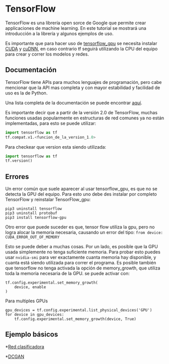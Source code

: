 # TensorFlow
TensorFlow es una librería open sorce de Google que permite crear applicaciones de machine learning. En este tutorial se mostrará una introducción a la librería y algunos ejemplos de uso.

Es importante que para hacer uso de [tensorflow_gpu](https://www.tensorflow.org/install/gpu) se necesita instalar [CUDA](https://developer.nvidia.com/cuda-toolkit-archive) y [cuDNN](https://developer.nvidia.com/cudnn), en caso contrario tf seguirá utilizando la CPU del equipo para crear y correr los modelos y redes.

## Documentación
TensorFlow tiene APIs para muchos lenguajes de programación, pero cabe mencionar que la API mas completa y con mayor estabilidad y facilidad de uso es la de Python. 


Una lista completa de la documentación se puede encontrar [aquí](https://www.tensorflow.org/api_docs/python/).

Es importante decir que a partir de la versión 2.0 de TensorFlow, muchas funciones usadas popularmente en estructuras de red comunes ya no están implementadas, para esto se puede utilizar:

```python
import tensorflow as tf
tf.compat.v1.<funcion_de_la_version_1.0>
```
Para checkear que version esta siendo utilizada:
```python
import tensorflow as tf
tf.version()
```
## Errores
Un error común que suele aparecer al usar tensorflow_gpu, es que no se detecta la GPU del equipo.
Para esto uno debe des instalar por completo TensorFlow y reinstalar TensorFlow_gpu:
```
pip3 uninstall tensorflow
pip3 uninstall protobuf
pip3 install tensorflow-gpu
```
Otro error que puede suceder es que, tensor flow utiliza la gpu, pero no logra alocar la memoria necesaria, causando un error del tipo:
`from device: CUDA_ERROR_OUT_OF_MEMORY`

Esto se puede deber a muchas cosas. Por un lado, es posible que la GPU usada simplemente no tenga suficiente memoria. Para probar esto puedes usar `nvidia-smi` para ver exactamente cuanta memoria hay disponible, y cuanta está siendo utilizada para correr el programa. 
Es posible también que tensorflow no tenga activada la opción de memory_growth, que utiliza toda la memoria necesaria de la GPU. se puede activar con:
```
tf.config.experimental.set_memory_growth(
    device, enable
)
```
Para multiples GPUs
```
gpu_devices = tf.config.experimental.list_physical_devices('GPU')
for device in gpu_devices:
    tf.config.experimental.set_memory_growth(device, True)
```

## Ejemplo básicos
*[Red clasificadora](https://github.com/CreativAI-UC/Tutoriales/blob/master/ejemplo_red_clasificadora.ipynb)

*[DCGAN](https://github.com/CreativAI-UC/Tutoriales/blob/master/DCGAN.ipynb)